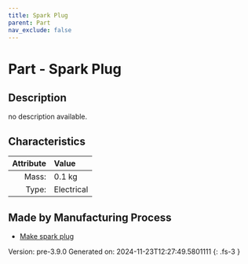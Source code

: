 ```yaml
---
title: Spark Plug
parent: Part
nav_exclude: false
---
```

# Part - Spark Plug

## Description
no description available.

## Characteristics

| Attribute      | Value |
|--------:|:------|
|Mass:|0.1 kg|
|Type:|Electrical|

## Made by Manufacturing Process

- [Make spark plug](../process/make-spark-plug.html)



Version: pre-3.9.0 Generated on: 2024-11-23T12:27:49.5801111
{: .fs-3 }


